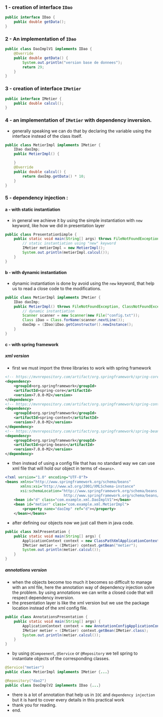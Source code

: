 ### 1 - creation of interface `IDao`

```java
public interface IDao {
    public double getData();
}
```

### 2 - An implementation of `IDao`


```java
public class DaoImplV1 implements IDao {
    @Override
    public double getData() {
        System.out.println("version base de donnees");
        return 29;
    }
}
```

### 3 - creation of interface `IMetier`

```java
public interface IMetier {
    public double calcul();
}
```

### 4 - an implementation of `IMetier` with dependency inversion.

- generally speaking we can do that by declaring the variable using the interface instead of the class itself.

```java
public class MetierImpl implements IMetier {
    IDao daoImp;
    public MetierImpl() {

    }
    @Override
    public double calcul() {
        return daoImp.getData() * 10;
    }
}
```

### 5 - dependency injection :

#### a - with static instantiation

- in general we achieve it by using the simple instantiation with `new` keyword, like how we did in presentation layer

```java
public class PresentationSimple {
    public static void main(String[] args) throws FileNotFoundException, ClassNotFoundException, InvocationTargetException, InstantiationException, IllegalAccessException, NoSuchMethodException {
        // static instantiation using "new" keyword
        IMetier metierImpl = new MetierImpl();
        System.out.println(metierImpl.calcul());
    }
}
```

#### b - with dynamic instantiation

- dynamic instantiation is done by avoid using the `new` keyword, that help us to read a close code to the modifications.

```java
public class MetierImpl implements IMetier {
    IDao daoImp;
    public MetierImpl() throws FileNotFoundException, ClassNotFoundException, InvocationTargetException, InstantiationException, IllegalAccessException, NoSuchMethodException {
        // dynamic instantiation
        Scanner scanner = new Scanner(new File("config.txt"));
        Class iDao = Class.forName(scanner.nextLine());
        daoImp = (IDao)iDao.getConstructor().newInstance();
    }
}
```

#### c - with spring framework

##### xml version

- first we must import the three libraries to work with spring framework

```xml
<!-- https://mvnrepository.com/artifact/org.springframework/spring-core -->
<dependency>
    <groupId>org.springframework</groupId>
    <artifactId>spring-core</artifactId>
    <version>7.0.0-M2</version>
</dependency>
<!-- https://mvnrepository.com/artifact/org.springframework/spring-context -->
<dependency>
    <groupId>org.springframework</groupId>
    <artifactId>spring-context</artifactId>
    <version>7.0.0-M2</version>
</dependency>
<!-- https://mvnrepository.com/artifact/org.springframework/spring-beans -->
<dependency>
    <groupId>org.springframework</groupId>
    <artifactId>spring-beans</artifactId>
    <version>7.0.0-M2</version>
</dependency>
```

- then instead of using a config file that has no standard way we can use xml file that will hold our object in terms of `<beans>`.

```xml
<?xml version="1.0" encoding="UTF-8"?>
<beans xmlns="http://www.springframework.org/schema/beans"
       xmlns:xsi="http://www.w3.org/2001/XMLSchema-instance"
       xsi:schemaLocation="http://www.springframework.org/schema/beans
                           http://www.springframework.org/schema/beans/spring-beans.xsd">
    <bean id="d" class="com.example.xml.DaoImplV1"></bean>
    <bean id="metier" class="com.example.xml.MetierImpl">
        <property name="daoImp" ref="d"></property>
    </bean></beans>
```

- after defining our objects now we just call them in java code.

```java
public class XmlPresentation {
    public static void main(String[] args) {
        ApplicationContext context = new ClassPathXmlApplicationContext("config.xml");
        IMetier metier = (IMetier) context.getBean("metier");
        System.out.println(metier.calcul());
    }
}
```

##### annotations version

- when the objects become too much it becomes so difficult to manage with an xml file, here the annotation way of dependency injection solve the problem. by using annotations we can write a closed code that will respect dependency inversion.
- the presentation layer is like the xml version but we use the package location instead of the xml config file.

```java
public class AnnotationsPresentation {
    public static void main(String[] args) {
        ApplicationContext context = new AnnotationConfigApplicationContext("com.example.annotations");
        IMetier metier = (IMetier) context.getBean(IMetier.class);
        System.out.println(metier.calcul());
    }
}
```

- by using `@Compoenent`, `@Service` or `@Repository` we tell spring to instantiate objects of the corresponding classes.

```java
@Service("metier")
public class MetierImpl implements IMetier {...}

@Repository("dao2")
public class DaoImplV2 implements IDao {...}
```

- there is a lot of annotation that help us in `IOC` and `dependency injection` but it is hard to cover every details in this practical work
- thank you for reading.
- end.
